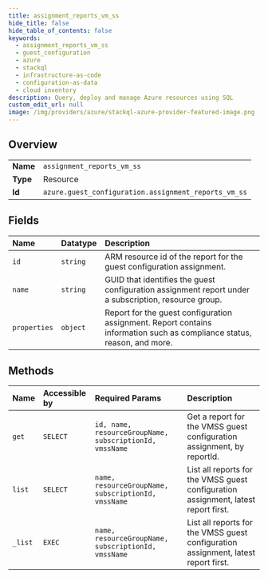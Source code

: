 ```yaml
---
title: assignment_reports_vm_ss
hide_title: false
hide_table_of_contents: false
keywords:
  - assignment_reports_vm_ss
  - guest_configuration
  - azure    
  - stackql
  - infrastructure-as-code
  - configuration-as-data
  - cloud inventory
description: Query, deploy and manage Azure resources using SQL
custom_edit_url: null
image: /img/providers/azure/stackql-azure-provider-featured-image.png
---
```

  
    

## Overview
<table><tbody>
<tr><td><b>Name</b></td><td><code>assignment_reports_vm_ss</code></td></tr>
<tr><td><b>Type</b></td><td>Resource</td></tr>
<tr><td><b>Id</b></td><td><code>azure.guest_configuration.assignment_reports_vm_ss</code></td></tr>
</tbody></table>

## Fields
| Name | Datatype | Description |
|:-----|:---------|:------------|
| `id` | `string` | ARM resource id of the report for the guest configuration assignment. |
| `name` | `string` | GUID that identifies the guest configuration assignment report under a subscription, resource group. |
| `properties` | `object` | Report for the guest configuration assignment. Report contains information such as compliance status, reason, and more. |
## Methods
| Name | Accessible by | Required Params | Description |
|:-----|:--------------|:----------------|:------------|
| `get` | `SELECT` | `id, name, resourceGroupName, subscriptionId, vmssName` | Get a report for the VMSS guest configuration assignment, by reportId. |
| `list` | `SELECT` | `name, resourceGroupName, subscriptionId, vmssName` | List all reports for the VMSS guest configuration assignment, latest report first. |
| `_list` | `EXEC` | `name, resourceGroupName, subscriptionId, vmssName` | List all reports for the VMSS guest configuration assignment, latest report first. |

